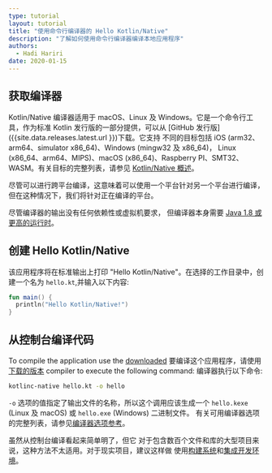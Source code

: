 ```yaml
---
type: tutorial
layout: tutorial
title: "使用命令行编译器的 Hello Kotlin/Native"
description: "了解如何使用命令行编译器编译本地应用程序"
authors: 
  - Hadi Hariri
date: 2020-01-15
---
```


<!--- To become a How-To. Need to change type to new "HowTo" --->


## 获取编译器

Kotlin/Native 编译器适用于 macOS、Linux 及 Windows。它是一个命令行工具，作为标准 Kotlin 发行版的一部分提供，可以从 [GitHub 发行版]({{site.data.releases.latest.url }})下载。它支持
不同的目标包括 iOS (arm32、arm64、simulator x86_64)、Windows (mingw32 及 x86_64)，
Linux (x86_64、arm64、MIPS)、macOS (x86_64)、Raspberry PI、SMT32、WASM。有关目标的完整列表，请参见 [Kotlin/Native 概述](/docs/reference/native-overview.html)。

尽管可以进行跨平台编译，这意味着可以使用一个平台针对另一个平台进行编译，
但在这种情况下，我们将针对正在编译的平台。

尽管编译器的输出没有任何依赖性或虚拟机要求，
但编译器本身需要 [Java 1.8 或 更高的运行时](https://jdk.java.net/11/)。

## 创建 Hello Kotlin/Native

该应用程序将在标准输出上打印 "Hello Kotlin/Native"。在选择的工作目录中，创建一个名为
`hello.kt`,并输入以下内容:

<div class="sample" markdown="1" theme="idea" data-highlight-only>

```kotlin
fun main() {
  println("Hello Kotlin/Native!")
}
```
</div>

## 从控制台编译代码

To compile the application use the [downloaded](https://github.com/JetBrains/kotlin/releases)
要编译这个应用程序，请使用[下载的版本](https://github.com/JetBrains/kotlin/releases)
compiler to execute the following command:
编译器执行以下命令:

```bash
kotlinc-native hello.kt -o hello
```

`-o` 选项的值指定了输出文件的名称，所以这个调用应该生成一个 `hello.kexe` (Linux 及 macOS) 或 `hello.exe` (Windows) 二进制文件。
有关可用编译器选项的完整列表，请参见[编译器选项参考](/docs/reference/compiler-reference.html)。

虽然从控制台编译看起来简单明了，但它
对于包含数百个文件和库的大型项目来说，这种方法不太适用。对于现实项目，建议这样做
使用[构建系统](using-gradle.html)和[集成开发环境](using-intellij-idea.html)。

